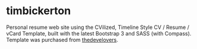 timbickerton
============
Personal resume web site using the CVilized, Timeline Style CV / Resume / vCard Template, built with the latest Bootstrap 3 and SASS (with Compass). Template was purchased from [thedevelovers](contact@thedevelovers.com).

